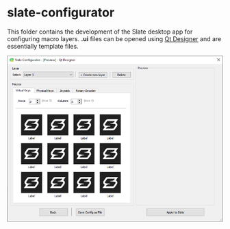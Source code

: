# slate-configurator
This folder contains the development of the Slate desktop app for configuring macro layers.
**.ui** files can be opened using [Qt Designer](https://doc.qt.io/qt-5/qtdesigner-manual.html) and are essentially template files.

![Main Window UI](example_ui.png)